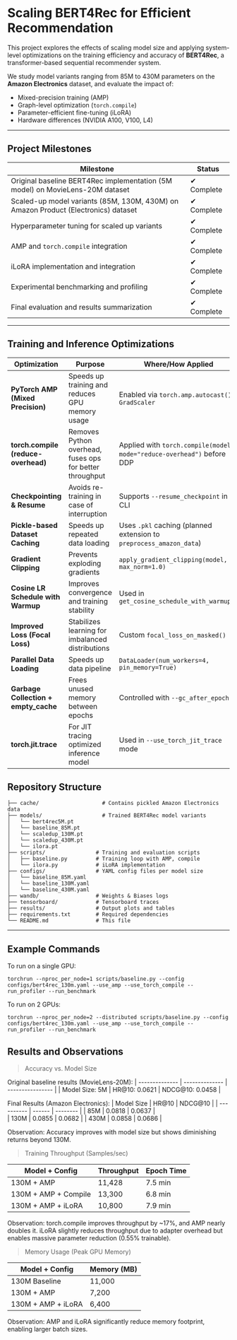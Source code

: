 # Scaling BERT4Rec for Efficient Recommendation

This project explores the effects of scaling model size and applying system-level optimizations on the training efficiency and accuracy of **BERT4Rec**, a transformer-based sequential recommender system.

We study model variants ranging from 85M to 430M parameters on the **Amazon Electronics** dataset, and evaluate the impact of:
- Mixed-precision training (AMP)
- Graph-level optimization (`torch.compile`)
- Parameter-efficient fine-tuning (iLoRA)
- Hardware differences (NVIDIA A100, V100, L4)

---

## Project Milestones

| Milestone                                        | Status      |
|--------------------------------------------------|-------------|
| Original baseline BERT4Rec implementation (5M model) on MovieLens-20M dataset     | ✔ Complete |
| Scaled-up model variants (85M, 130M, 430M) on Amazon Product (Electronics) dataset      | ✔ Complete |
| Hyperparameter tuning for scaled up variants             | ✔ Complete |
| AMP and `torch.compile` integration              | ✔ Complete |
| iLoRA implementation and integration             | ✔ Complete |
| Experimental benchmarking and profiling          | ✔ Complete |
| Final evaluation and results summarization       | ✔ Complete |

---

## Training and Inference Optimizations

| Optimization                          | Purpose                                                  | Where/How Applied                                                      |
| ------------------------------------- | -------------------------------------------------------- | ---------------------------------------------------------------------- |
| **PyTorch AMP (Mixed Precision)**     | Speeds up training and reduces GPU memory usage          | Enabled via `torch.amp.autocast()` + `GradScaler`                      |
| **torch.compile (reduce-overhead)**   | Removes Python overhead, fuses ops for better throughput | Applied with `torch.compile(model, mode="reduce-overhead")` before DDP |
| **Checkpointing & Resume**            | Avoids re-training in case of interruption               | Supports `--resume_checkpoint` in CLI                                  |
| **Pickle-based Dataset Caching**      | Speeds up repeated data loading                          | Uses `.pkl` caching (planned extension to `preprocess_amazon_data`)    |
| **Gradient Clipping**                 | Prevents exploding gradients                             | `apply_gradient_clipping(model, max_norm=1.0)`                         |
| **Cosine LR Schedule with Warmup**    | Improves convergence and training stability              | Used in `get_cosine_schedule_with_warmup()`                            |
| **Improved Loss (Focal Loss)**        | Stabilizes learning for imbalanced distributions         | Custom `focal_loss_on_masked()`                                        |
| **Parallel Data Loading**             | Speeds up data pipeline                                  | `DataLoader(num_workers=4, pin_memory=True)`                           |
| **Garbage Collection + empty\_cache** | Frees unused memory between epochs                       | Controlled with `--gc_after_epoch`                                     |
| **torch.jit.trace**                   | For JIT tracing optimized inference model                | Used in `--use_torch_jit_trace` mode                                   |

 
## Repository Structure

```text
├── cache/                    # Contains pickled Amazon Electronics data
├── models/                   # Trained BERT4Rec model variants
│   └── bert4rec5M.pt         
│   └── baseline_85M.pt    
│   └── scaledup_130M.pt    
│   └── scaledup_430M.pt    
│   └── ilora.pt    
├── scripts/                # Training and evaluation scripts
│   ├── baseline.py         # Training loop with AMP, compile
│   └── ilora.py            # iLoRA implementation
├── configs/                # YAML config files per model size
│   └── baseline_85M.yaml     
│   └── baseline_130M.yaml      
│   └── baseline_430M.yaml       
├── wandb/                  # Weights & Biases logs
├── tensorboard/            # Tensorboard traces   
├── results/                # Output plots and tables
├── requirements.txt        # Required dependencies
└── README.md               # This file
```

---

## Example Commands

To run on a single GPU:
```
torchrun --nproc_per_node=1 scripts/baseline.py --config configs/bert4rec_130m.yaml --use_amp --use_torch_compile --run_profiler --run_benchmark
```

To run on 2 GPUs:
```
torchrun --nproc_per_node=2 --distributed scripts/baseline.py --config configs/bert4rec_130m.yaml --use_amp --use_torch_compile --run_profiler --run_benchmark
```

## Results and Observations

> Accuracy vs. Model Size

Original baseline results (MovieLens-20M):
| -------------- | -------------- | ---------------- |
| Model Size: 5M | HR\@10: 0.0621 | NDCG\@10: 0.0458 |

Final Results (Amazon Electronics):
| Model Size | HR\@10 | NDCG\@10 |
| ---------- | ------ | -------- |
| 85M        | 0.0818 | 0.0637   |         
| 130M       | 0.0855 | 0.0682   |
| 430M       | 0.0858 | 0.0686   |


Observation: Accuracy improves with model size but shows diminishing returns beyond 130M.

> Training Throughput (Samples/sec)

| Model + Config       | Throughput | Epoch Time |
| -------------------- | ---------- | ---------- |
| 130M + AMP           | 11,428     | 7.5 min    |
| 130M + AMP + Compile | 13,300     | 6.8 min    |
| 130M + AMP + iLoRA   | 10,800     | 7.9 min    |

Observation: torch.compile improves throughput by ~17%, and AMP nearly doubles it. iLoRA slightly reduces throughput due to adapter overhead but enables massive parameter reduction (0.55% trainable).

> Memory Usage (Peak GPU Memory)

| Model + Config     | Memory (MB) |
| ------------------ | ----------- |
| 130M Baseline      | 11,000      |
| 130M + AMP         | 7,200       |
| 130M + AMP + iLoRA | 6,400       |

Observation: AMP and iLoRA significantly reduce memory footprint, enabling larger batch sizes.

